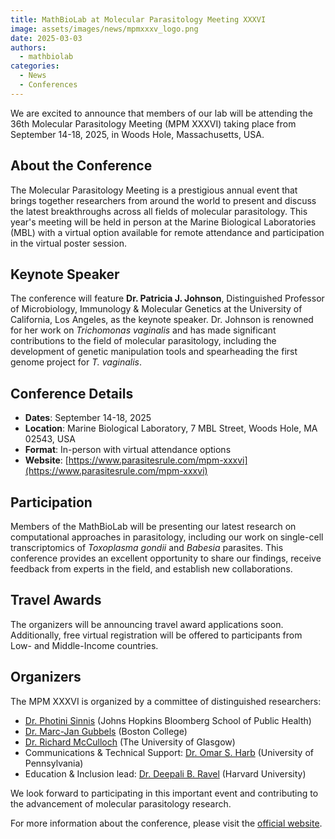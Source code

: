 ```yaml
---
title: MathBioLab at Molecular Parasitology Meeting XXXVI
image: assets/images/news/mpmxxxv_logo.png
date: 2025-03-03
authors:
  - mathbiolab
categories:
  - News
  - Conferences
---
```


We are excited to announce that members of our lab will be attending the 36th Molecular Parasitology Meeting (MPM XXXVI) taking place from September 14-18, 2025, in Woods Hole, Massachusetts, USA.

<!-- more -->

## About the Conference

The Molecular Parasitology Meeting is a prestigious annual event that brings together researchers from around the world to present and discuss the latest breakthroughs across all fields of molecular parasitology. This year's meeting will be held in person at the Marine Biological Laboratories (MBL) with a virtual option available for remote attendance and participation in the virtual poster session.

## Keynote Speaker

The conference will feature **Dr. Patricia J. Johnson**, Distinguished Professor of Microbiology, Immunology & Molecular Genetics at the University of California, Los Angeles, as the keynote speaker. Dr. Johnson is renowned for her work on *Trichomonas vaginalis* and has made significant contributions to the field of molecular parasitology, including the development of genetic manipulation tools and spearheading the first genome project for *T. vaginalis*.

## Conference Details

- **Dates**: September 14-18, 2025
- **Location**: Marine Biological Laboratory, 7 MBL Street, Woods Hole, MA 02543, USA
- **Format**: In-person with virtual attendance options
- **Website**: [https://www.parasitesrule.com/mpm-xxxvi](https://www.parasitesrule.com/mpm-xxxvi)

## Participation

Members of the MathBioLab will be presenting our latest research on computational approaches in parasitology, including our work on single-cell transcriptomics of *Toxoplasma gondii* and *Babesia* parasites. This conference provides an excellent opportunity to share our findings, receive feedback from experts in the field, and establish new collaborations.

## Travel Awards

The organizers will be announcing travel award applications soon. Additionally, free virtual registration will be offered to participants from Low- and Middle-Income countries.

## Organizers

The MPM XXXVI is organized by a committee of distinguished researchers:

- [Dr. Photini Sinnis](https://sinnislab.johnshopkins.edu/) (Johns Hopkins Bloomberg School of Public Health)
- [Dr. Marc-Jan Gubbels](https://www.gubbelslab.com/) (Boston College)
- [Dr. Richard McCulloch](https://www.gla.ac.uk/schools/infectionimmunity/staff/richardmcculloch/) (The University of Glasgow)
- Communications & Technical Support: [Dr. Omar S. Harb](https://www.omarharb.org/) (University of Pennsylvania)
- Education & Inclusion lead: [Dr. Deepali B. Ravel](https://www.hsph.harvard.edu/profile/deepali-ravel/) (Harvard University)

We look forward to participating in this important event and contributing to the advancement of molecular parasitology research.

For more information about the conference, please visit the [official website](https://www.parasitesrule.com/mpm-xxxvi).
